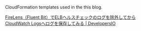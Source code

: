 CloudFormation templates used in the this blog.

[FireLens（Fluent Bit）でELBヘルスチェックのログを除外してからCloudWatch Logsへログを保存してみる | DevelopersIO](https://dev.classmethod.jp/articles/filtering-healthchecklog-with-fluent-bit/)
